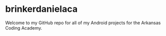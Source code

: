 # brinkerdanielaca

Welcome to my GitHub repo for all of my Android projects for the Arkansas Coding Academy. 

